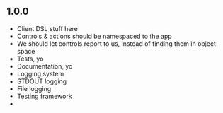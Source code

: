 1.0.0
-----

  - Client DSL stuff here
  - Controls & actions should be namespaced to the app
  - We should let controls report to us, instead of finding them in object space
  - Tests, yo
  - Documentation, yo
  - Logging system
  - STDOUT logging
  - File logging
  - Testing framework
  -
